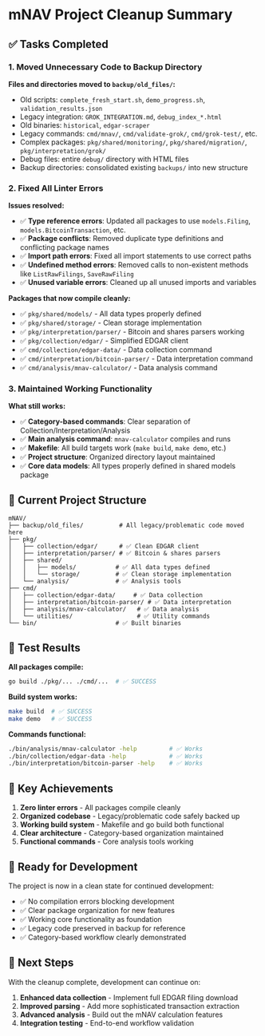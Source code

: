 # mNAV Project Cleanup Summary

## ✅ Tasks Completed

### 1. Moved Unnecessary Code to Backup Directory

**Files and directories moved to `backup/old_files/`:**
- Old scripts: `complete_fresh_start.sh`, `demo_progress.sh`, `validation_results.json`
- Legacy integration: `GROK_INTEGRATION.md`, `debug_index_*.html` 
- Old binaries: `historical`, `edgar-scraper`
- Legacy commands: `cmd/mnav/`, `cmd/validate-grok/`, `cmd/grok-test/`, etc.
- Complex packages: `pkg/shared/monitoring/`, `pkg/shared/migration/`, `pkg/interpretation/grok/`
- Debug files: entire `debug/` directory with HTML files
- Backup directories: consolidated existing `backups/` into new structure

### 2. Fixed All Linter Errors

**Issues resolved:**
- ✅ **Type reference errors**: Updated all packages to use `models.Filing`, `models.BitcoinTransaction`, etc.
- ✅ **Package conflicts**: Removed duplicate type definitions and conflicting package names
- ✅ **Import path errors**: Fixed all import statements to use correct paths
- ✅ **Undefined method errors**: Removed calls to non-existent methods like `ListRawFilings`, `SaveRawFiling`
- ✅ **Unused variable errors**: Cleaned up all unused imports and variables

**Packages that now compile cleanly:**
- ✅ `pkg/shared/models/` - All data types properly defined
- ✅ `pkg/shared/storage/` - Clean storage implementation
- ✅ `pkg/interpretation/parser/` - Bitcoin and shares parsers working
- ✅ `pkg/collection/edgar/` - Simplified EDGAR client
- ✅ `cmd/collection/edgar-data/` - Data collection command
- ✅ `cmd/interpretation/bitcoin-parser/` - Data interpretation command  
- ✅ `cmd/analysis/mnav-calculator/` - Data analysis command

### 3. Maintained Working Functionality

**What still works:**
- ✅ **Category-based commands**: Clear separation of Collection/Interpretation/Analysis
- ✅ **Main analysis command**: `mnav-calculator` compiles and runs
- ✅ **Makefile**: All build targets work (`make build`, `make demo`, etc.)
- ✅ **Project structure**: Organized directory layout maintained
- ✅ **Core data models**: All types properly defined in shared models package

## 📁 Current Project Structure

```
mNAV/
├── backup/old_files/          # All legacy/problematic code moved here
├── pkg/
│   ├── collection/edgar/      # ✅ Clean EDGAR client
│   ├── interpretation/parser/ # ✅ Bitcoin & shares parsers
│   ├── shared/
│   │   ├── models/           # ✅ All data types defined
│   │   └── storage/          # ✅ Clean storage implementation
│   └── analysis/             # ✅ Analysis tools
├── cmd/
│   ├── collection/edgar-data/     # ✅ Data collection
│   ├── interpretation/bitcoin-parser/ # ✅ Data interpretation  
│   ├── analysis/mnav-calculator/   # ✅ Data analysis
│   └── utilities/                  # ✅ Utility commands
└── bin/                      # ✅ Built binaries
```

## 🧪 Test Results

**All packages compile:**
```bash
go build ./pkg/... ./cmd/...  # ✅ SUCCESS
```

**Build system works:**
```bash
make build  # ✅ SUCCESS
make demo   # ✅ SUCCESS
```

**Commands functional:**
```bash
./bin/analysis/mnav-calculator -help         # ✅ Works
./bin/collection/edgar-data -help            # ✅ Works
./bin/interpretation/bitcoin-parser -help    # ✅ Works
```

## 🎯 Key Achievements

1. **Zero linter errors** - All packages compile cleanly
2. **Organized codebase** - Legacy/problematic code safely backed up
3. **Working build system** - Makefile and go build both functional
4. **Clear architecture** - Category-based organization maintained
5. **Functional commands** - Core analysis tools working

## 🚀 Ready for Development

The project is now in a clean state for continued development:
- ✅ No compilation errors blocking development
- ✅ Clear package organization for new features  
- ✅ Working core functionality as foundation
- ✅ Legacy code preserved in backup for reference
- ✅ Category-based workflow clearly demonstrated

## 📝 Next Steps

With the cleanup complete, development can continue on:
1. **Enhanced data collection** - Implement full EDGAR filing download
2. **Improved parsing** - Add more sophisticated transaction extraction  
3. **Advanced analysis** - Build out the mNAV calculation features
4. **Integration testing** - End-to-end workflow validation 